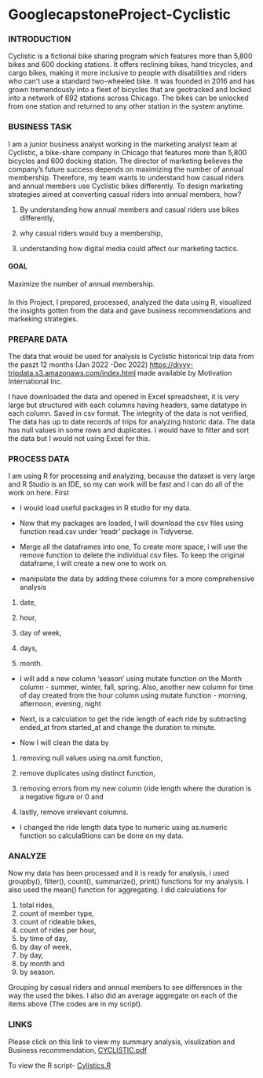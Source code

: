 # GooglecapstoneProject-Cyclistic

### INTRODUCTION

Cyclistic is a fictional bike sharing program which features more than 5,800 bikes and 600 docking stations. It offers reclining bikes, hand tricycles, and cargo bikes, making it more inclusive to people with disabilities and riders who can't use a standard two-wheeled bike. It was founded in 2016 and has grown tremendously into a fleet of bicycles that are geotracked and locked into a network of 692 stations across Chicago. The bikes can be unlocked from one station and returned to any other station in the system anytime.


### BUSINESS TASK

I am a junior business analyst working in the marketing analyst team at Cyclistic, a bike-share company in Chicago that features more than 5,800 bicycles and 600 docking station.
The director of marketing believes the company’s future success depends on maximizing the number of annual membership. Therefore, my team wants to understand how casual riders and annual members use Cyclistic bikes differently.
To design marketing strategies aimed at converting casual riders into annual members, how? 
1. By understanding how annual members and casual riders use bikes differently,

2. why casual riders would buy a membership,

3. understanding how digital media could affect our marketing tactics.

#### GOAL
Maximize the number of annual membership.

####
In this Project, I prepared, processed, analyzed the data using R, visualized the insights gotten from the data and gave business recommendations and markeking strategies.

### PREPARE DATA
The data that would be used for analysis is Cyclistic historical trip data from the paszt 12 months (Jan 2022 -Dec 2022) https://divvy-tripdata.s3.amazonaws.com/index.html made available by Motivation International Inc.

I have downloaded the data and opened in Excel spreadsheet, it is very large but structured with each columns having headers, same datatype in each column. Saved in csv format.
The integrity of the data is not verified, The data has up to date records of trips for analyzing historic data. The data has null values in some rows and duplicates. I would have to filter and sort the data but I would not using Excel for this.

### PROCESS DATA
I am using R for processing and analyzing, because the dataset is very large and R Studio is an IDE, so my can work will be fast and I can do all of the work on here.
First 
- I would load useful packages in R studio for my data.

- Now that my packages are loaded, I will download the csv files using function read.csv under ‘readr’ package in Tidyverse.

- Merge all the dataframes into one, To create more space, i will use the remove function to delete the individual csv files. To keep the original dataframe, I will create a new one to work on.

- manipulate the data by adding these columns for a more comprehensive analysis

1. date,

2. hour,

3. day of week,

4. days,

5. month.

- I will add a new column ‘season’ using mutate function on the Month column - summer, winter, fall, spring. Also, another new column for time of day created from the hour column using mutate function - morning, afternoon, evening, night

- Next, is a calculation to get the ride length of each ride by subtracting ended_at from started_at and change the duration to minute.

- Now I will clean the data by

1. removing null values using na.omit function,

2. remove duplicates using distinct function,

3. removing errors from my new column (ride length where the duration is a negative figure or 0 and 

4. lastly, remove irrelevant columns.

- I changed the ride length data type to numeric using as.numeric function so calcula6tions can be done on my data.

### ANALYZE

Now my data has been processed and it is ready for analysis, i used groupby(), filter(), count(), summarize(), print() functions for my analysis. I also used the mean() function for aggregating. I did calculations for

1. total rides,
2. count of member type,
3. count of rideable bikes,
6. count of rides per hour,
7. by time of day,
8. by day of week,
9. by day,
10. by month and
11. by season.

 Grouping by casual riders and annual members to see differences in the way the used the bikes. I also did an average aggregate on each of the items above
(The codes are in my script).

### LINKS
Please click on this link to view my summary analysis, visulization and Business recommendation, [CYCLISTIC.pdf](https://github.com/Dolapomimi/googlecapstoneProject-Cyclistic/files/11039415/CYCLISTIC.pdf)


To view the R script- [Cylistics.R](https://github.com/Dolapomimi/googlecapstoneProject-Cyclistic/blob/main/Cylistics.R)

